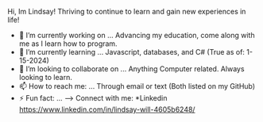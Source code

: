 Hi, Im Lindsay! Thriving to continue to learn  and gain new experiences in life! 

- 🔭 I’m currently working on ... Advancing my education, come along with me as I learn how to program.
- 🌱 I’m currently learning ... Javascript, databases, and C# (True as of: 1-15-2024)
- 👯 I’m looking to collaborate on ... Anything Computer related. Always looking to learn.
- 📫 How to reach me: ... Through email or text (Both listed on my GitHub)
- ⚡ Fun fact: ... 
--> Connect with me:
     *Linkedin https://www.linkedin.com/in/lindsay-will-4605b6248/
